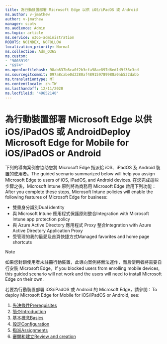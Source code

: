 ```yaml
---
title: 為行動裝置部署 Microsoft Edge 以供 iOS/iPadOS 或 Android
ms.author: v-jmathew
author: v-jmathew
manager: scotv
ms.audience: Admin
ms.topic: article
ms.service: o365-administration
ROBOTS: NOINDEX, NOFOLLOW
localization_priority: Normal
ms.collection: Adm_O365
ms.custom:
- "9003919"
- "6974"
ms.openlocfilehash: 98ab637b6ca0f2b3cfa98ae897d6ed1d9f36c3cd
ms.sourcegitcommit: 097a8cabe0d2280af489159789988a0ab532dabb
ms.translationtype: MT
ms.contentlocale: zh-TW
ms.lasthandoff: 12/11/2020
ms.locfileid: "49652140"
---
```

# <a name="deploy-microsoft-edge-for-mobile-for-iosipados-or-android"></a><span data-ttu-id="f5937-102">為行動裝置部署 Microsoft Edge 以供 iOS/iPadOS 或 Android</span><span class="sxs-lookup"><span data-stu-id="f5937-102">Deploy Microsoft Edge for Mobile for iOS/iPadOS or Android</span></span>

<span data-ttu-id="f5937-103">下列的導向案例會協助您將 Microsoft Edge 指派給 iOS、iPadOS 及 Android 裝置的使用者。</span><span class="sxs-lookup"><span data-stu-id="f5937-103">The guided scenario summarized below will help you assign Microsoft Edge to users of iOS, iPadOS, and Android devices.</span></span> <span data-ttu-id="f5937-104">在您完成這些步驟之後，Microsoft Intune 原則將為商務用 Microsoft Edge 啟用下列功能：</span><span class="sxs-lookup"><span data-stu-id="f5937-104">After you complete these steps, Microsoft Intune policies will enable the following features of Microsoft Edge for business:</span></span>

- <span data-ttu-id="f5937-105">雙重身分識別</span><span class="sxs-lookup"><span data-stu-id="f5937-105">Dual identity</span></span>
- <span data-ttu-id="f5937-106">與 Microsoft Intune 應用程式保護原則整合</span><span class="sxs-lookup"><span data-stu-id="f5937-106">Integration with Microsoft Intune app protection policy</span></span>
- <span data-ttu-id="f5937-107">與 Azure Active Directory 應用程式 Proxy 整合</span><span class="sxs-lookup"><span data-stu-id="f5937-107">Integration with Azure Active Directory Application Proxy</span></span>
- <span data-ttu-id="f5937-108">受管理的我的最愛及首頁快捷方式</span><span class="sxs-lookup"><span data-stu-id="f5937-108">Managed favorites and home page shortcuts</span></span>

> [!NOTE]
> <span data-ttu-id="f5937-109">如果您封鎖使用者未註冊行動裝置，此導向案例將無法運作，而且使用者將需要自行安裝 Microsoft Edge。</span><span class="sxs-lookup"><span data-stu-id="f5937-109">If you blocked users from enrolling mobile devices, this guided scenario will not work and the users will need to install Microsoft Edge on their own.</span></span>

<span data-ttu-id="f5937-110">若要為行動裝置部署 iOS/iPadOS 或 Android 的 Microsoft Edge，請參閱：</span><span class="sxs-lookup"><span data-stu-id="f5937-110">To deploy Microsoft Edge for Mobile for iOS/iPadOS or Android, see:</span></span>

1. [<span data-ttu-id="f5937-111">先決條件</span><span class="sxs-lookup"><span data-stu-id="f5937-111">Prerequisites</span></span>](https://go.microsoft.com/fwlink/?linkid=2133027)
2. [<span data-ttu-id="f5937-112">簡介</span><span class="sxs-lookup"><span data-stu-id="f5937-112">Introduction</span></span>](https://go.microsoft.com/fwlink/?linkid=2133520)
3. [<span data-ttu-id="f5937-113">基本概念</span><span class="sxs-lookup"><span data-stu-id="f5937-113">Basics</span></span>](https://go.microsoft.com/fwlink/?linkid=2133421)
4. [<span data-ttu-id="f5937-114">設定</span><span class="sxs-lookup"><span data-stu-id="f5937-114">Configuration</span></span>](https://go.microsoft.com/fwlink/?linkid=2133521)
5. [<span data-ttu-id="f5937-115">指派</span><span class="sxs-lookup"><span data-stu-id="f5937-115">Assignments</span></span>](https://go.microsoft.com/fwlink/?linkid=2132869)
6. [<span data-ttu-id="f5937-116">審閱和建立</span><span class="sxs-lookup"><span data-stu-id="f5937-116">Review and creation</span></span>](https://go.microsoft.com/fwlink/?linkid=2133522)
